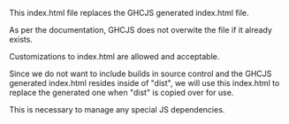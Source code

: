 This index.html file replaces the GHCJS generated index.html file.

As per the documentation, GHCJS does not overwite the file if it already exists.

Customizations to index.html are allowed and acceptable.

Since we do not want to include builds in source control and the GHCJS
generated index.html resides inside of "dist", we will use this index.html
to replace the generated one when "dist" is copied over for use.

This is necessary to manage any special JS dependencies.
